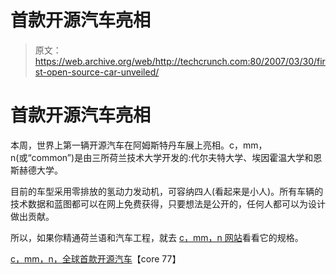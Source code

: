 # 首款开源汽车亮相 

> 原文：<https://web.archive.org/web/http://techcrunch.com:80/2007/03/30/first-open-source-car-unveiled/>

# 首款开源汽车亮相

本周，世界上第一辆开源汽车在阿姆斯特丹车展上亮相。c，mm，n(或“common”)是由三所荷兰技术大学开发的:代尔夫特大学、埃因霍温大学和恩斯赫德大学。

目前的车型采用零排放的氢动力发动机，可容纳四人(看起来是小人)。所有车辆的技术数据和蓝图都可以在网上免费获得，只要想法是公开的，任何人都可以为设计做出贡献。

所以，如果你精通荷兰语和汽车工程，就去 [c，mm，n 网站](https://web.archive.org/web/20221006034742/http://www.autoindetoekomst.com/)看看它的规格。

 [c，mm，n，全球首款开源汽车](https://web.archive.org/web/20221006034742/http://www.core77.com/blog/object_culture/cmmn_the_worlds_first_opensource_car__5847.asp)【core 77】